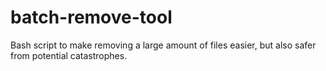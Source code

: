 # batch-remove-tool
Bash script to make removing a large amount of files easier, but also safer from potential catastrophes. 
